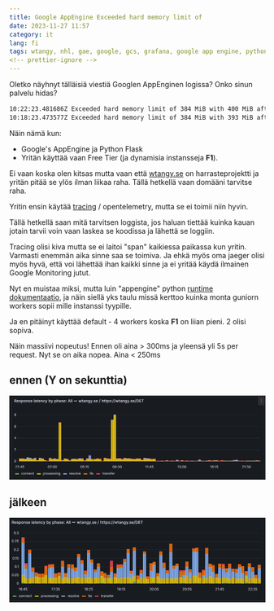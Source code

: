 ```yaml
---
title: Google AppEngine Exceeded hard memory limit of
date: 2023-11-27 11:57
category: it
lang: fi
tags: wtangy, nhl, gae, google, gcs, grafana, google app engine, python, gunicorn, wasthereannhlgamelastnight
<!-- prettier-ignore -->
---
```


Oletko näyhnyt tälläisiä viestiä Googlen AppEnginen logissa? Onko sinun palvelu hidas?

```bash
10:22:23.481686Z Exceeded hard memory limit of 384 MiB with 400 MiB after servicing 3 requests total. Consider setting a larger instance class in app.yaml.
10:18:23.473577Z Exceeded hard memory limit of 384 MiB with 393 MiB after servicing 7 requests total. Consider setting a larger instance class in app.yaml.
```

Näin nämä kun:

- Google's AppEngine ja Python Flask
- Yritän käyttää vaan Free Tier (ja dynamisia instansseja **F1**).

Ei vaan koska olen kitsas mutta vaan että [wtangy.se](https://wtangy.se/) on harrasteprojektti ja yritän pitää se ylös ilman liikaa raha. Tällä hetkellä vaan domääni tarvitse raha.

Yritin ensin käytää [tracing](https://cloud.google.com/trace/docs/setup/python-ot) / opentelemetry, mutta se ei toimii niin hyvin.

Tällä hetkellä saan mitä tarvitsen loggista, jos haluan tiettää kuinka kauan jotain tarvii voin vaan laskea se koodissa ja lähettä se loggiin.

Tracing olisi kiva mutta se ei laitoi "span" kaikiessa paikassa kun yritin. Varmasti enemmän aika sinne saa se toimiva. Ja ehkä myös oma jaeger olisi myös hyvä, että voi lähettää ihan kaikki sinne ja ei yritää käydä ilmainen Google Monitoring jutut.

Nyt en muistaa miksi, mutta luin "appengine" python [runtime dokumentaatio](https://cloud.google.com/appengine/docs/standard/python3/runtime#entrypoint_best_practices), ja näin siellä yks taulu missä kerttoo kuinka monta guniorn workers sopii mille instanssi tyypille.

Ja en pitäinyt käyttää default - 4 workers koska **F1** on liian pieni. 2 olisi sopiva.

Näin massiivi nopeutus! Ennen oli aina > 300ms ja yleensä yli 5s per request. Nyt se on aika nopea. Aina < 250ms

## ennen (Y on sekunttia)

[![before](images/wtangy_before.png "before_latency")](images/wtangy_before.png)

## jälkeen

[![after](images/wtangy_after.png "after_latency")](images/wtangy_after.png)
